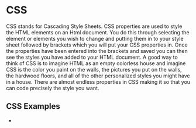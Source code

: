 # **CSS**

CSS stands for Cascading Style Sheets. CSS properties are used to style the HTML elements on an Html document. You do this through selecting the element or elements you wish to change and putting them in to your style sheet followed by brackets which you will put your CSS properties in. Once the properties have been entered into the brackets and saved you can then see the styles you have added to your HTML document. A good way to think of CSS is to imagine HTML as an empty colorless house and imagine CSS is the color you paint on the walls, the pictures you put on the walls, the hardwood floors, and all of the other personalized styles you might have in a house. There are almost endless properties in CSS making it so that you can code precisely the style you want.

## **CSS Examples**

-


